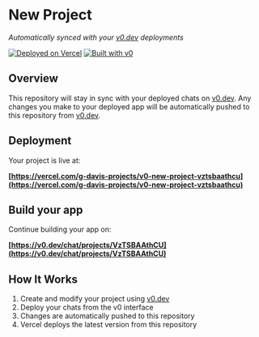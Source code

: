 # New Project

*Automatically synced with your [v0.dev](https://v0.dev) deployments*

[![Deployed on Vercel](https://img.shields.io/badge/Deployed%20on-Vercel-black?style=for-the-badge&logo=vercel)](https://vercel.com/g-davis-projects/v0-new-project-vztsbaathcu)
[![Built with v0](https://img.shields.io/badge/Built%20with-v0.dev-black?style=for-the-badge)](https://v0.dev/chat/projects/VzTSBAAthCU)

## Overview

This repository will stay in sync with your deployed chats on [v0.dev](https://v0.dev).
Any changes you make to your deployed app will be automatically pushed to this repository from [v0.dev](https://v0.dev).

## Deployment

Your project is live at:

**[https://vercel.com/g-davis-projects/v0-new-project-vztsbaathcu](https://vercel.com/g-davis-projects/v0-new-project-vztsbaathcu)**

## Build your app

Continue building your app on:

**[https://v0.dev/chat/projects/VzTSBAAthCU](https://v0.dev/chat/projects/VzTSBAAthCU)**

## How It Works

1. Create and modify your project using [v0.dev](https://v0.dev)
2. Deploy your chats from the v0 interface
3. Changes are automatically pushed to this repository
4. Vercel deploys the latest version from this repository